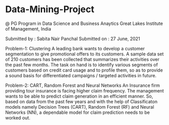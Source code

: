 # Data-Mining-Project

@ PG Program in Data Science and Business Anaytics 
Great Lakes Institute of Management, India

Submitted by :  Sabita Nair Panchal
Submitted on :  27 June, 2021

Problem-1: Clustering
A leading bank wants to develop a customer segmentation to give promotional offers to its customers. A sample data set of 210 customers has been collected
that summarizes their activities over the past few months. The task on hand is to identify various segments of customers based on credit card usage and to profile
them, so as to provide a sound basis for differentiated campaigns / targeted activities in future.


Problem-2: CART, Random Forest and Neural Networks
An Insurance firm providing tour insurance is facing higher claim frequency. The management wants to be able to predict claim generation in an efficient manner.
So, based on data from the past few years and with the help of Classificaton models namely Decision Trees (CART), Random Forest (RF) and Neural
Networks (NN), a dependable model for claim prediction needs to be worked out.
